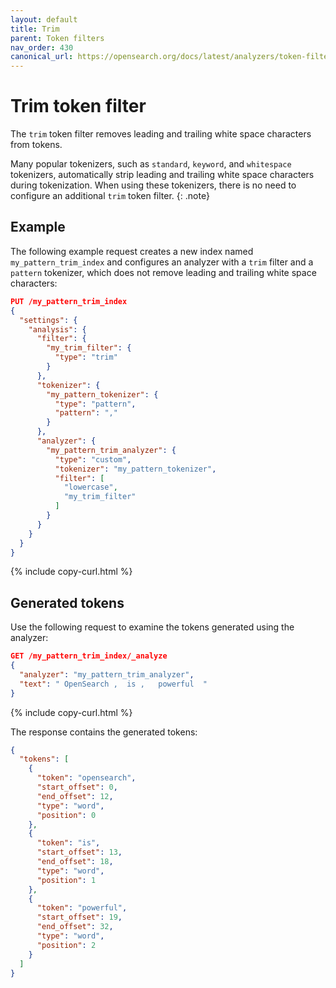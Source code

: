 ```yaml
---
layout: default
title: Trim
parent: Token filters
nav_order: 430
canonical_url: https://opensearch.org/docs/latest/analyzers/token-filters/trim/
---
```


# Trim token filter

The `trim` token filter removes leading and trailing white space characters from tokens. 

Many popular tokenizers, such as `standard`, `keyword`, and `whitespace` tokenizers, automatically strip leading and trailing white space characters during tokenization. When using these tokenizers, there is no need to configure an additional `trim` token filter. 
{: .note}


## Example

The following example request creates a new index named `my_pattern_trim_index` and configures an analyzer with a `trim` filter and a `pattern` tokenizer, which does not remove leading and trailing white space characters:

```json
PUT /my_pattern_trim_index
{
  "settings": {
    "analysis": {
      "filter": {
        "my_trim_filter": {
          "type": "trim"
        }
      },
      "tokenizer": {
        "my_pattern_tokenizer": {
          "type": "pattern",
          "pattern": ","
        }
      },
      "analyzer": {
        "my_pattern_trim_analyzer": {
          "type": "custom",
          "tokenizer": "my_pattern_tokenizer",
          "filter": [
            "lowercase",
            "my_trim_filter"
          ]
        }
      }
    }
  }
}
```
{% include copy-curl.html %}

## Generated tokens

Use the following request to examine the tokens generated using the analyzer:

```json
GET /my_pattern_trim_index/_analyze
{
  "analyzer": "my_pattern_trim_analyzer",
  "text": " OpenSearch ,  is ,   powerful  "
}
```
{% include copy-curl.html %}

The response contains the generated tokens:

```json
{
  "tokens": [
    {
      "token": "opensearch",
      "start_offset": 0,
      "end_offset": 12,
      "type": "word",
      "position": 0
    },
    {
      "token": "is",
      "start_offset": 13,
      "end_offset": 18,
      "type": "word",
      "position": 1
    },
    {
      "token": "powerful",
      "start_offset": 19,
      "end_offset": 32,
      "type": "word",
      "position": 2
    }
  ]
}
```
